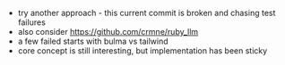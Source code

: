 * try another approach - this current commit is broken and chasing test failures
* also consider https://github.com/crmne/ruby_llm
* a few failed starts with bulma vs tailwind
* core concept is still interesting, but implementation has been sticky